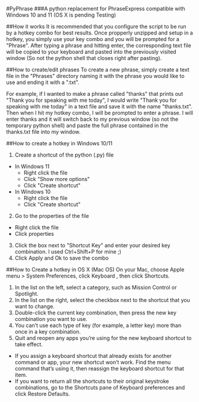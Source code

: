 #PyPhrase
###A python replacement for PhraseExpress compatible with Windows 10 and 11 (OS X is pending Testing)


##How it works
It is recommended that you configure the script to be run by a hotkey combo for best results. Once propperly unzipped and setup in a hotkey, you simply use your key combo and you will be prompted for a "Phrase". After typing a phrase and hitting enter, the corresponding text file will be copied to your keyboard and pasted into the previously visited window (So not the python shell that closes right after pasting).

##How to create/edit phrases
To create a new phrase, simply create a text file in the "Phrases" directory naming it with the phrase you would like to use and ending it with a ".txt". 

For example, if I wanted to make a phrase called "thanks" that prints out "Thank you for speaking with me today", I would write "Thank you for speaking with me today" in a text file and save it with the name "thanks.txt". Then when I hit my hotkey combo, I will be prompted to enter a phrase. I will enter thanks and it will switch back to my previous window (so not the temporary python shell) and paste the full phrase contained in the thanks.txt file into my window.


##How to create a hotkey in Windows 10/11
1. Create a shortcut of the python (.py) file
  - In Windows 11
    - Right click the file
    - Click "Show more options"
    - Click "Create shortcut"
  - In Windows 10
    - Right click the file
    - Click "Create shortcut"
2. Go to the properties of the file
  - Right click the file
  - Click properties
3. Click the box next to "Shortcut Key" and enter your desired key combination. I used Ctrl+Shift+P for mine ;)
4. Click Apply and Ok to save the combo

##How to Create a hotkey in OS X (Mac OS)
On your Mac, choose Apple menu  > System Preferences, click Keyboard , then click Shortcuts.

1. In the list on the left, select a category, such as Mission Control or Spotlight.
2. In the list on the right, select the checkbox next to the shortcut that you want to change.
3. Double-click the current key combination, then press the new key combination you want to use.
4. You can’t use each type of key (for example, a letter key) more than once in a key combination.
5. Quit and reopen any apps you’re using for the new keyboard shortcut to take effect.
  - If you assign a keyboard shortcut that already exists for another command or app, your new shortcut won’t work. Find the menu command that’s using it, then reassign the keyboard shortcut for that item.
  - If you want to return all the shortcuts to their original keystroke combinations, go to the Shortcuts pane of Keyboard preferences and click Restore Defaults.
